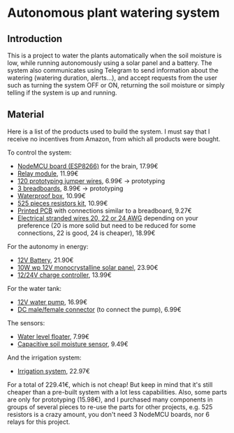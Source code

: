 # Autonomous plant watering system

## Introduction

This is a project to water the plants automatically when the soil moisture is low, while running autonomously using a solar panel and a battery.
The system also communicates using Telegram to send information about the watering (watering duration, alerts...), and accept requests from the user such as turning the system OFF or ON, returning the soil moisture or simply telling if the system is up and running.

## Material

Here is a list of the products used to build the system. I must say that I receive no incentives from Amazon, from which all products were bought.

To control the system:
- [NodeMCU board (ESP8266)](https://www.amazon.fr/gp/product/B0754HWZSQ/ref=ppx_od_dt_b_asin_title_s02?ie=UTF8&psc=1) for the brain, 17.99€
- [Relay module](https://www.amazon.fr/gp/product/B07GRW83FR/ref=ppx_od_dt_b_asin_title_s02?ie=UTF8&psc=1), 11.99€
- [120 prototyping jumper wires](https://www.amazon.fr/gp/product/B01JD5WCG2/ref=ppx_yo_dt_b_asin_title_o05_s00?ie=UTF8&psc=1), 6.99€  -> prototyping
- [3 breadboards](https://www.amazon.fr/gp/product/B06XKZYFYN/ref=ppx_yo_dt_b_asin_title_o05_s00?ie=UTF8&psc=1), 8.99€ -> prototyping
- [Waterproof box](https://www.amazon.fr/gp/product/B00HW0OMKU/ref=ppx_yo_dt_b_asin_title_o05_s00?ie=UTF8&psc=1), 10.99€
- [525 pieces resistors kit](https://www.amazon.fr/gp/product/B071LHFQKD/ref=ppx_yo_dt_b_asin_title_o03_s01?ie=UTF8&psc=1), 10.99€
- [Printed PCB](https://www.amazon.fr/gp/product/B07G5CRQXK/ref=ppx_yo_dt_b_asin_title_o02_s00?ie=UTF8&th=1) with connections similar to a breadboard, 9.27€
- [Electrical stranded wires 20, 22 or 24 AWG](https://www.amazon.fr/gp/product/B07G72DRKC/ref=ppx_yo_dt_b_asin_title_o01_s00?ie=UTF8&th=1) depending on your preference (20 is more solid but need to be reduced for some connections, 22 is good, 24 is cheaper), 18.99€

For the autonomy in energy:
- [12V Battery](https://www.amazon.fr/gp/product/B009D0KFOO/ref=ppx_yo_dt_b_asin_title_o06_s00?ie=UTF8&psc=1), 21.90€
- [10W wp 12V monocrystalline solar panel](https://www.amazon.fr/gp/product/B007HAZY8Y/ref=ppx_yo_dt_b_asin_title_o05_s02?ie=UTF8&psc=1), 23.90€
- [12/24V charge controller](https://www.amazon.fr/gp/product/B071ZZ2S84/ref=ppx_yo_dt_b_asin_title_o05_s02?ie=UTF8&psc=1), 13.99€

For the water tank:
- [12V water pump](https://www.amazon.fr/gp/product/B07NPN5XBS/ref=ppx_yo_dt_b_asin_title_o04_s00?ie=UTF8&psc=1), 16.99€
- [DC male/female connector](https://www.amazon.fr/gp/product/B07BPSCNSM/ref=ppx_yo_dt_b_asin_title_o03_s00?ie=UTF8&psc=1) (to connect the pump), 6.99€

The sensors:
- [Water level floater](https://www.amazon.fr/gp/product/B01MTYPK9I/ref=ppx_yo_dt_b_asin_title_o05_s02?ie=UTF8&psc=1), 7.99€
- [Capacitive soil moisture sensor](https://www.amazon.fr/gp/product/B07WCB3GCB/ref=ppx_od_dt_b_asin_title_s02?ie=UTF8&psc=1), 9.49€

And the irrigation system:
- [Irrigation system](https://www.amazon.fr/gp/product/B07MSJSMXK/ref=ppx_yo_dt_b_asin_title_o05_s01?ie=UTF8&psc=1), 22.97€

For a total of 229.41€, which is not cheap! But keep in mind that it's still cheaper than a pre-built system with a lot less capabilities. Also, some parts are only for prototyping (15.98€), and I purchased many components in groups of several pieces to re-use the parts for other projects, e.g. 525 resistors is a crazy amount, you don't need 3 NodeMCU boards, nor 6 relays for this project.

